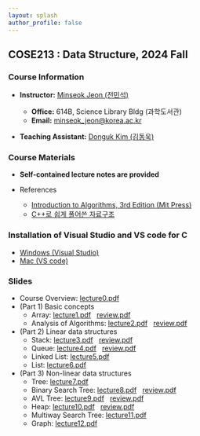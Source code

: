 ```yaml
---
layout: splash 
author_profile: false 
---
```

<!--img src="images/me.png" alt="me" width="160" style="right-margin: 10rem; float: left"/-->
## COSE213 : Data Structure, 2024 Fall

### Course Information

+ **Instructor:** [Minseok Jeon (전민석)](https://minseokjgit.github.io/)
  + **Office:** 614B, Science Library Bldg (과학도서관)
  + **Email:** [minseok_jeon@korea.ac.kr](mailto:minseok_jeon@korea.ac.kr)

+ **Teaching Assistant:** [Donguk Kim (김동욱)](https://prl.korea.ac.kr/members/donguk-kim/)

### Course Materials

+ **Self-contained lecture notes are provided**

+ References
  + [Introduction to Algorithms, 3rd Edition (Mit Press)](https://www.amazon.com/Introduction-Algorithms-3rd-MIT-Press/dp/0262033844)
  + [C++로 쉽게 풀어쓴 자료구조](https://product.kyobobook.co.kr/detail/S000001076271)


### Installation of Visual Studio and VS code for C

+ [Windows (Visual Studio)](slides/VisualStudio2022InstallGuide.pdf)
+ [Mac (VS code)](slides/VScodeInstallGuide.pdf)

### Slides

+ Course Overview: [lecture0.pdf](slides/lecture0.pdf)
+ (Part 1) Basic concepts
  - Array: [lecture1.pdf](slides/lecture1.pdf)  &nbsp; [review.pdf](slides/lecture1_review.pdf)
  - Analysis of Algorithms: [lecture2.pdf](slides/lecture2.pdf) &nbsp; [review.pdf](slides/lecture2_review.pdf)
+ (Part 2) Linear data structures
  - Stack: [lecture3.pdf](slides/lecture3.pdf) &nbsp; [review.pdf](slides/lecture3_review.pdf)
  - Queue: [lecture4.pdf](slides/lecture4.pdf) &nbsp; [review.pdf](slides/lecture4_review.pdf)
  - Linked List: [lecture5.pdf](slides/lecture5.pdf)
  - List: [lecture6.pdf](slides/lecture6.pdf)
+ (Part 3) Non-linear data structures
  - Tree: [lecture7.pdf](slides/lecture7.pdf)
  - Binary Search Tree: [lecture8.pdf](slides/lecture8.pdf) &nbsp; [review.pdf](slides/lecture8_review.pdf)
  - AVL Tree: [lecture9.pdf](slides/lecture9.pdf) &nbsp; [review.pdf](slides/lecture9_review.pdf)
  - Heap: [lecture10.pdf](slides/lecture10.pdf) &nbsp; [review.pdf](slides/lecture10_review.pdf)
  - Multiway Search Tree: [lecture11.pdf](slides/lecture11.pdf) 
  - Graph: [lecture12.pdf](slides/lecture12.pdf) 

